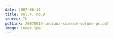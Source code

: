 ```yaml
---
date: 2007-06-14
title: Vol.4, no.9
source: IU
pdfLink: 20070614-indiana-science-volume-pc.pdf
image: image.jpg
---
```

